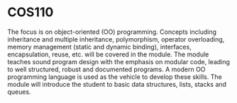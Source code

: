 # COS110

The focus is on object-oriented (OO) programming. Concepts including inheritance and multiple inheritance, 
polymorphism, operator overloading, memory management (static and dynamic binding), interfaces, encapsulation, reuse, etc. 
will be covered in the module. The module teaches sound program design with the emphasis on modular code, leading to well structured, robust and documented programs. 
A modern OO programming language is used as the vehicle to develop these skills.
The module will introduce the student to basic data structures, lists, stacks and queues.
